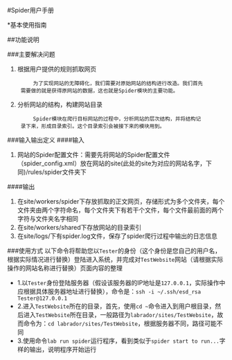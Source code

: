 #Spider用户手册

*基本使用指南

##功能说明

###主要解决问题
1. 根据用户提供的规则抓取网页
			
			为了实现网站的无障碍化，我们需要对原始网站的结构进行改造。我们首先
		需要做的就是获得原网站的数据，这也就是Spider模块的主要功能。
		
2. 分析网站的结构，构建网站目录
		
			Spider模块在爬行目标网站的过程中，分析网站的层次结构，并将结构记
		录下来，形成目录索引。这个目录索引会被接下来的模块用到。

###输入输出定义
####输入
1. 网站的Spider配置文件：需要先将网站的Spider配置文件（spider_config.xml）放在网站的site(此处的site为对应的网站名字，下同)/rules/spider文件夹下

####输出
1. 在site/workers/spider下存放抓取的正文网页，存储形式为多个文件夹，每个文件夹由两个字符命名，每个文件夹下有若干个文件，每个文件最前面的两个字符与文件夹名字相同
2. 在site/workers/shared下存放网站的目录索引
3. 在site/logs/下有spider.log文件，保存了spider爬行过程中输出的日志信息

###使用方式
以下命令将帮助您以```Tester```的身份（这个身份是您自己的用户名，根据实际情况进行替换）登陆进入系统，并完成对```TestWebsite```网站（请根据实际操作的网站名称进行替换）页面内容的整理

* 1.以```Tester```身份登陆服务器（假设该服务器的IP地址是```127.0.0.1```，实际操作中应根据具体服务器地址进行替换），命令是：```ssh -i ~/.ssh/esd_rsa Tester@127.0.0.1```
* 2.进入```TestWebsite```所在的目录，首先，使用```cd ~```命令进入到用户根目录，然后进入```TestWebsite```所在目录，一般路径为```labrador/sites/TestWebsite```，故而命令为：```cd labrador/sites/TestWebsite```，根据服务器不同，路径可能不同
* 3.使用命令```lab run spider```运行程序，看到类似于```spider start to run...```字样的输出，说明程序开始运行